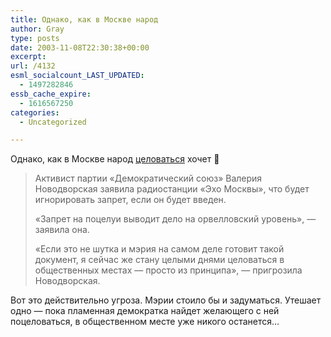 ```yaml
---
title: Однако, как в Москве народ
author: Gray
type: posts
date: 2003-11-08T22:30:38+00:00
excerpt:
url: /4132
esml_socialcount_LAST_UPDATED:
  - 1497282846
essb_cache_expire:
  - 1616567250
categories:
  - Uncategorized

---
```








Однако, как в Москве народ <a href="http://news.bbc.co.uk/hi/russian/russia/newsid_3252000/3252553.stm" target="_blank">целоваться</a> хочет 🙂

> Активист партии &#171;Демократический союз&#187; Валерия Новодворская заявила радиостанции &#171;Эхо Москвы&#187;, что будет игнорировать запрет, если он будет введен. 
> 
> &#171;Запрет на поцелуи выводит дело на орвелловский уровень&#187;, &#8212; заявила она. 
> 
> &#171;Если это не шутка и мэрия на самом деле готовит такой документ, я сейчас же стану целыми днями целоваться в общественных местах &#8212; просто из принципа&#187;, &#8212; пригрозила Новодворская. 

Вот это действительно угроза. Мэрии стоило бы и задуматься. Утешает одно &#8212; пока пламенная демократка найдет желающего с ней поцеловаться, в общественном месте уже никого останется&#8230;